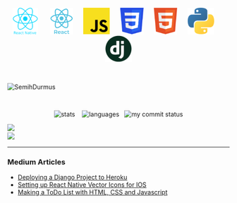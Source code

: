 <p align="center"> 
<img  src="logo_rn.png" height="60"> &nbsp;&nbsp; &nbsp;&nbsp; 
<img src="logo_react.png" height="60"> &nbsp;&nbsp;&nbsp;&nbsp; 
<img src="logo_js.png" height="60">&nbsp;&nbsp; &nbsp;&nbsp; 
<img src="css.png" height="60"> &nbsp;&nbsp;&nbsp;&nbsp; 
<img src="html.png" height="60">&nbsp;&nbsp; &nbsp;&nbsp; 
<img src="logo_python.png" height="60"> &nbsp;&nbsp; &nbsp;&nbsp; 
<img src="django-logo2.png" height="60">

 </p> 
<br/>
<p align="left"> <img src="https://komarev.com/ghpvc/?username=SemihDurmus" alt="SemihDurmus" /> </p>
<br/>
<p align="center">
<img src="https://github-readme-stats.vercel.app/api?username=SemihDurmus&show_icons=true&theme=cobalt" height="120px" alt="stats"> &nbsp;&nbsp;
<img src="https://github-readme-stats.vercel.app/api/top-langs/?username=SemihDurmus&theme=cobalt&layout=compact" height="120px"alt="languages">&nbsp;&nbsp;
<img src="https://github-readme-streak-stats.herokuapp.com/?user=SemihDurmus&theme=cobalt" alt="my commit status" height="120px" width="400px"/>
</p>

[![](https://img.shields.io/badge/linkedin-%230077B5.svg?&style=for-the-badge&logo=linkedin&logoColor=white)](https://www.linkedin.com/in/semih-durmus/)
<br/>
[![](https://img.shields.io/badge/medium-%2312100E.svg?&style=for-the-badge&logo=medium&logoColor=white)](https://medium.com/@semih.durmus2020)
<hr/>

### Medium Articles

- [Deploying a Django Project to Heroku](https://semihdurmus.medium.com/deploying-a-django-project-to-heroku-b0487a9f9b3e)
- [Setting up React Native Vector Icons for IOS](https://semihdurmus.medium.com/setting-up-react-native-vector-icons-for-ios-a5d57e78cdb2)
- [Making a ToDo List with HTML, CSS and Javascript](https://semihdurmus.medium.com/making-a-todo-list-with-html-css-and-javascript-154839b770b6)


